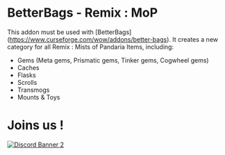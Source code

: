 # BetterBags - Remix : MoP  
This addon must be used with \[BetterBags\](https://www.curseforge.com/wow/addons/better-bags). It creates a new category for all Remix : Mists of Pandaria Items, including:

*   Gems (Meta gems, Prismatic gems, Tinker gems, Cogwheel gems)
*   Caches
*   Flasks
*   Scrolls
*   Transmogs
*   Mounts & Toys

# Joins us !
[![Discord Banner 2](https://discordapp.com/api/guilds/1063213796845428876/widget.png?style=banner2)](https://discord.gg/a6DQuK8hV7)
